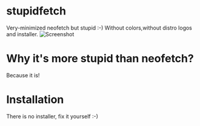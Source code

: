 # stupidfetch
Very-minimized neofetch but stupid :-)
Without colors,without distro logos and installer.
![Screenshot](https://i.imgur.com/xKkGR2G.png)

#

# Why it's more stupid than neofetch? 
Because it is!
# Installation
There is no installer, fix it yourself :-)
